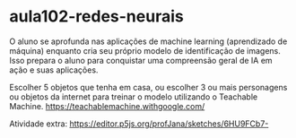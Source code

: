 # aula102-redes-neurais
O aluno se aprofunda nas aplicações de machine learning (aprendizado de máquina) enquanto cria seu próprio modelo de identificação de imagens. Isso prepara o aluno para conquistar uma compreensão geral de IA em ação e suas aplicações.


Escolher 5 objetos que tenha em casa, ou escolher 3 ou mais personagens ou objetos da internet para treinar o modelo utilizando o Teachable Machine.
https://teachablemachine.withgoogle.com/

Atividade extra: https://editor.p5js.org/profJana/sketches/6HU9FCb7-


